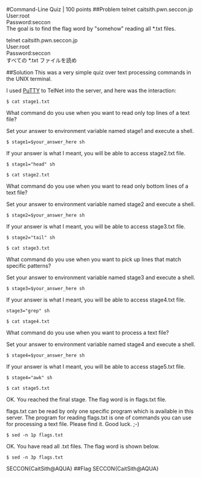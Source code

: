 #Command-Line Quiz | 100 points
##Problem
telnet caitsith.pwn.seccon.jp  
User:root  
Password:seccon  
The goal is to find the flag word by "somehow" reading all *.txt files.  

telnet caitsith.pwn.seccon.jp  
User:root  
Password:seccon  
すべての *.txt ファイルを読め  

##Solution
This was a very simple quiz over text processing commands in the UNIX terminal.

I used [PuTTY](http://www.putty.org/) to TelNet into the server, and here was the interaction:

```shell
$ cat stage1.txt
```
What command do you use when you want to read only top lines of a text file?

Set your answer to environment variable named stage1 and execute a shell.

  `$ stage1=$your_answer_here sh`

If your answer is what I meant, you will be able to access stage2.txt file.
```shell
$ stage1="head" sh

$ cat stage2.txt
```
What command do you use when you want to read only bottom lines of a text file?

Set your answer to environment variable named stage2 and execute a shell.

  `$ stage2=$your_answer_here sh`

If your answer is what I meant, you will be able to access stage3.txt file.
```shell
$ stage2="tail" sh

$ cat stage3.txt
```
What command do you use when you want to pick up lines that match specific patterns?

Set your answer to environment variable named stage3 and execute a shell.

 `$ stage3=$your_answer_here sh`

If your answer is what I meant, you will be able to access stage4.txt file.
```shell
stage3="grep" sh

$ cat stage4.txt
```
What command do you use when you want to process a text file?

Set your answer to environment variable named stage4 and execute a shell.

  `$ stage4=$your_answer_here sh`

If your answer is what I meant, you will be able to access stage5.txt file.
```shell
$ stage4="awk" sh

$ cat stage5.txt
```
OK. You reached the final stage. The flag word is in flags.txt file.

flags.txt can be read by only one specific program which is available
in this server. The program for reading flags.txt is one of commands
you can use for processing a text file. Please find it. Good luck. ;-)
```shell
$ sed -n 1p flags.txt
```
OK. You have read all .txt files. The flag word is shown below.
```shell
$ sed -n 3p flags.txt
```
SECCON{CaitSith@AQUA}
##Flag
SECCON{CaitSith@AQUA}
